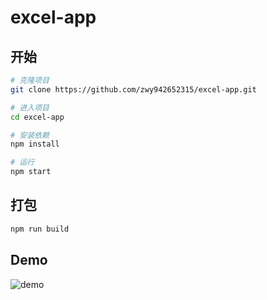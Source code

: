 # excel-app

## 开始

```bash
# 克隆项目
git clone https://github.com/zwy942652315/excel-app.git

# 进入项目
cd excel-app

# 安装依赖
npm install

# 运行
npm start
```

## 打包

```bash
npm run build
```

## Demo

![demo](https://github.com/zwy942652315/excel-app/tree/master/assets/demo.gif)

